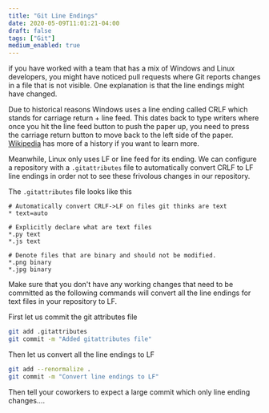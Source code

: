 ```yaml
---
title: "Git Line Endings"
date: 2020-05-09T11:01:21-04:00
draft: false
tags: ["Git"]
medium_enabled: true
---
```


if you have worked with a team that has a mix of Windows and Linux developers, you might have noticed pull requests where Git reports changes in a file that is not visible. One explanation is that the line endings might have changed. 

Due to historical reasons Windows uses a line ending called CRLF which stands for carriage return + line feed. This dates back to type writers where once you hit the line feed button to push the paper up, you need to press the carriage return button to move back to the left side of the paper. [Wikipedia](https://en.wikipedia.org/wiki/Carriage_return) has more of a history if you want to learn more.

Meanwhile, Linux only uses LF or line feed for its ending.  We can configure a repository with a `.gitattributes` file to automatically convert CRLF to LF line endings in order not to see these frivolous changes in our repository. 

The `.gitattributes` file looks like this

```
# Automatically convert CRLF->LF on files git thinks are text
* text=auto

# Explicitly declare what are text files
*.py text
*.js text

# Denote files that are binary and should not be modified.
*.png binary
*.jpg binary
```

Make sure that you don't have any working changes that need to be committed as the following commands will convert all the line endings for text files in your repository to LF.

First let us commit the git attributes file

```bash
git add .gitattributes
git commit -m "Added gitattributes file"
```

Then let us convert all the line endings to LF

```bash
git add --renormalize .
git commit -m "Convert line endings to LF"
```

Then tell your coworkers to expect a large commit which only line ending changes....